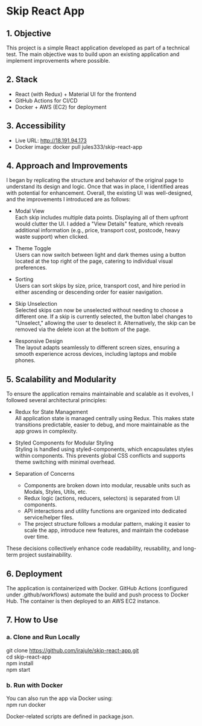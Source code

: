 #                                     Skip React App

## 1. Objective

This project is a simple React application developed as part of a technical test. The main objective was to build upon an existing application and implement improvements where possible.

## 2. Stack

- React (with Redux) + Material UI for the frontend  
- GitHub Actions for CI/CD  
- Docker + AWS (EC2) for deployment  

## 3. Accessibility

- Live URL: http://18.191.94.173  
- Docker image: docker pull jules333/skip-react-app  

## 4. Approach and Improvements

I began by replicating the structure and behavior of the original page to understand its design and logic. Once that was in place, I identified areas with potential for enhancement. Overall, the existing UI was well-designed, and the improvements I introduced are as follows:

- Modal View  
  Each skip includes multiple data points. Displaying all of them upfront would clutter the UI. I added a "View Details" feature, which reveals additional information (e.g., price, transport cost, postcode, heavy waste support) when clicked.

- Theme Toggle  
  Users can now switch between light and dark themes using a button located at the top right of the page, catering to individual visual preferences.

- Sorting  
  Users can sort skips by size, price, transport cost, and hire period in either ascending or descending order for easier navigation.

- Skip Unselection  
  Selected skips can now be unselected without needing to choose a different one. If a skip is currently selected, the button label changes to "Unselect," allowing the user to deselect it. Alternatively, the skip can be removed via the delete icon at the bottom of the page.

- Responsive Design  
  The layout adapts seamlessly to different screen sizes, ensuring a smooth experience across devices, including laptops and mobile phones.

## 5. Scalability and Modularity

To ensure the application remains maintainable and scalable as it evolves, I followed several architectural principles:

- Redux for State Management  
  All application state is managed centrally using Redux. This makes state transitions predictable, easier to debug, and more maintainable as the app grows in complexity.

- Styled Components for Modular Styling  
  Styling is handled using styled-components, which encapsulates styles within components. This prevents global CSS conflicts and supports theme switching with minimal overhead.

- Separation of Concerns  
  - Components are broken down into modular, reusable units such as Modals, Styles, Utils, etc.  
  - Redux logic (actions, reducers, selectors) is separated from UI components.  
  - API interactions and utility functions are organized into dedicated service/helper files.  
  - The project structure follows a modular pattern, making it easier to scale the app, introduce new features, and maintain the codebase over time.

These decisions collectively enhance code readability, reusability, and long-term project sustainability.

## 6. Deployment

The application is containerized with Docker. GitHub Actions (configured under .github/workflows) automate the build and push process to Docker Hub. The container is then deployed to an AWS EC2 instance.

## 7. How to Use

### a. Clone and Run Locally

git clone https://github.com/irajule/skip-react-app.git  
cd skip-react-app  
npm install  
npm start

### b. Run with Docker

You can also run the app via Docker using:  
npm run docker

Docker-related scripts are defined in package.json.
